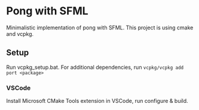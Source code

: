 # Pong with SFML

Minimalistic implementation of pong with SFML. This project is using cmake and vcpkg.

## Setup

Run vcpkg_setup.bat.
For additional dependencies, run ```vcpkg/vcpkg add port <package>```

### VSCode

Install Microsoft CMake Tools extension in VSCode, run configure & build.
